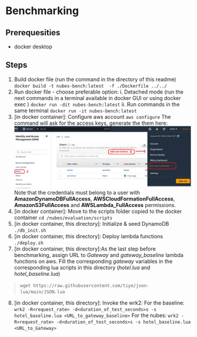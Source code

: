 # Benchmarking 

## Prerequesities

- docker desktop

## Steps

1. Build docker file (run the command in the directory of this readme)
`docker build -t nubes-bench:latest  -f ./Dockerfile ../../`
2. Run docker file - choose preferable option:
 i. Detached mode (run the next commands in a terminal available in docker GUI or using docker exec )
    `docker run -dit nubes-bench:latest`
 ii. Run commands in the same terminal
    `docker run -it nubes-bench:latest`
3. [in docker container]: Configure aws account
   `aws configure`
   The command will ask for the access keys, generate the them here:
   ![aws configure screenshot](.//../../images/aws-configure.png)
   Note that the credentials must belong to a user with **AmazonDynamoDBFullAccess**, **AWSCloudFormationFullAccess**, **AmazonS3FullAccess** and **AWSLambda_FullAccess** permissions.
4. [in docker container]: Move to the scripts folder copied to the docker container
   `cd /nubes/evaluation/scripts`
5.  [in docker container, this directory]: Initialize & seed DynamoDB
   `./db_init.sh`
6.  [in docker container, this directory]: Deploy lambda functions
   `./deploy.sh`
7. [in docker container, this directory]:As the last step before benchmarking, assign URL to *Gateway* and *gateway_baseline* lambda functions on aws.
Fill the corresponding *gateway* variables in the corresponding lua scripts in this directory (*hotel.lua* and *hotel_baseline.lua*)

> `wget https://raw.githubusercontent.com/tiye/json-lua/main/JSON.lua`

8. [in docker container, this directory]: Invoke the wrk2:
   For the baseline:
 `wrk2 -R<request_rate> -d<duration_of_test_seconds>s -s hotel_baseline.lua <URL_to_gateway_baseline>`
 For the nubes:
 `wrk2 -R<request_rate> -d<duration_of_test_seconds>s -s hotel_baseline.lua <URL_to_Gateway>`